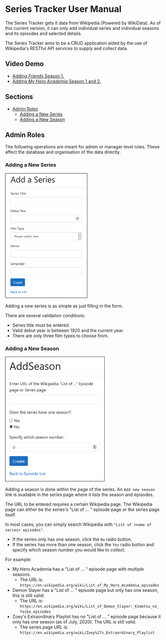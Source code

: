 # Series Tracker User Manual
The Series Tracker gets it data from Wikipedia (Powered by WikiData). As of this current version, it can only add individual series and individual seasons and its episodes and selected details.

The Series Tracker aims to be a CRUD application aided by the use of Wikipedia's RESTful API services to supply and collect data.

## Video Demo

* [Adding *Friends* Season 1.](https://streamable.com/dhm6bg)
* [Adding *My Hero Academia* Season 1 and 2.](https://streamable.com/o1to2n)


## Sections
* [Admin Roles](#admin-roles)
  * [Adding a New Series](#adding-a-new-series)
  * [Adding a New Season](#adding-a-new-season)

## Admin Roles
The following operations are meant for admin or manager level roles. These affect the database and organisation of the data directly.
### Adding a New Series
<img src="images/add_series.png" alt="Adding a new series" title="Add new series" height="400" border="1px"/>

Adding a new series is as simple as just filling in the form.

There are several validation conditions:
* Series title must be entered.
* Valid debut year is between 1920 and the current year.
* There are only three film types to choose from.

### Adding a New Season
<img src="images/add_season.png" alt="Adding a new season" title="Add new season" height="400" border="1px"/>

Adding a season is done within the page of the series. An `Add new season` link is available in the series page where it lists the season and episodes.

The URL to be entered requires a certain Wikipedia page. The Wikipedia page can either be the series's "List of ... " episode page or the series page itself.

In most cases, you can simply search Wikipedia with `"List of <name of series> episodes"`.
* If the series only has one season, click the `No` radio button.
* If the series has more than one season, click the `Yes` radio button and specify which season number you would like to collect.

For example:
* My Hero Academia has a "List of ... " episode page with multiple seasons.
  * The URL is: `https://en.wikipedia.org/wiki/List_of_My_Hero_Academia_episodes`
* Demon Slayer has a "List of ... " episode page but only has one season, this is still valid:
  * The URL is: `https://en.wikipedia.org/wiki/List_of_Demon_Slayer:_Kimetsu_no_Yaiba_episodes`
* Zoey's Extraordinary Playlist has no "List of ... " episode page because it only has one season (as of July, 2020). The URL is still valid.
  * The series page URL is: `https://en.wikipedia.org/wiki/Zoey%27s_Extraordinary_Playlist`
